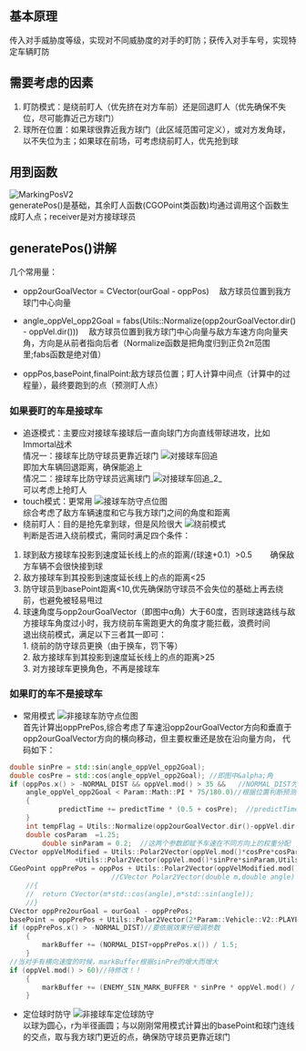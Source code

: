 ## 基本原理
传入对手威胁度等级，实现对不同威胁度的对手的盯防；获传入对手车号，实现特定车辆盯防
## 需要考虑的因素
1.  盯防模式：是绕前盯人（优先挤在对方车前）还是回退盯人（优先确保不失位，尽可能靠近己方球门）
2.  球所在位置：如果球很靠近我方球门（此区域范围可定义），或对方发角球，以不失位为主；如果球在前场，可考虑绕前盯人，优先抢到球
## 用到函数
![MarkingPosV2](../uploads/5a2fde88c4a4d8869fdbae54c01f84e2/MarkingPosV2.png) <br/>
generatePos()是基础，其余盯人函数(CGOPoint类函数)均通过调用这个函数生成盯人点；receiver是对方接球球员
## generatePos()讲解
几个常用量：
*   opp2ourGoalVector = CVector(ourGoal - oppPos) &emsp;敌方球员位置到我方球门中心向量

*  angle_oppVel_opp2Goal = fabs(Utils::Normalize(opp2ourGoalVector.dir() - oppVel.dir())) &emsp;敌方球员位置到我方球门中心向量与敌方车速方向向量夹角，方向是从前者指向后者（Normalize函数是把角度归到正负2&pi;范围里;fabs函数是绝对值）
*  oppPos,basePoint,finalPoint:敌方球员位置；盯人计算中间点（计算中的过程量），最终要跑到的点（预测盯人点）
### 如果要盯的车是接球车
* 追逐模式：主要应对接球车接球后一直向球门方向直线带球进攻，比如Immortal战术 <br/>
情况一：接球车比防守球员更靠近球门
![对接球车回追](../uploads/39c2e00c8de020e4f680c8a263eec205/对接球车回追.jpg/) <br/>
即加大车辆回退距离，确保能追上 <br/>
情况二：接球车比防守球员远离球门
![对接球车回追_2_](../uploads/aedc222c39fc9e9eeb0edb82a62daf38/对接球车回追_2_.jpg) <br/>
可以考虑上抢盯人 <br/>
* touch模式：更常用
![接球车防守点位图](../uploads/3ab3d933d98bcfe48e2337171a0bbb73/接球车防守点位图.jpg) <br/>
综合考虑了敌方车辆速度和它与我方球门之间的角度和距离
* 绕前盯人：目的是抢先拿到球，但是风险很大
![绕前模式](../uploads/659a25cf5070b21b1564c32c56cad7a8/绕前模式.jpg) <br/>
判断是否进入绕前模式，需同时满足四个条件：
1.  球到敌方接球车投影到速度延长线上的点的距离/(球速+0.1）>0.5 &emsp;&emsp;确保敌方车辆不会很快接到球
2.  敌方接球车到其投影到速度延长线上的点的距离<25
3.  防守球员到basePoint距离<10,优先确保防守球员不会失位的基础上再去绕前，也避免被轻易甩过
4.  球速角度与opp2ourGoalVector（即图中&alpha;角）大于60度，否则球速路线与敌方接球车角度过小时，我方绕前车需跑更大的角度才能拦截，浪费时间 <br/>
退出绕前模式，满足以下三者其一即可：<br/>
1\.  绕前的防守球员更换（由于换车，罚下等）<br/>
2\.  敌方接球车到其投影到速度延长线上的点的距离>25<br/>
3\.  对方接球车更换角色，不再是接球车<br/>
### 如果盯的车不是接球车
* 常用模式 
![非接球车防守点位图](../uploads/0a9218109f5d0befcbd96c6f24a41bca/非接球车防守点位图.jpg) <br/>
首先计算出oppPrePos,综合考虑了车速沿opp2ourGoalVector方向和垂直于opp2ourGoalVector方向的横向移动，但主要权重还是放在沿向量方向，
代码如下：<br/>
```cpp
double sinPre = std::sin(angle_oppVel_opp2Goal);
double cosPre = std::cos(angle_oppVel_opp2Goal); //即图中&alpha;角
if (oppPos.x() > -NORMAL_DIST && oppVel.mod() > 35 &&   //NORMAL_DIST为50
	angle_oppVel_opp2Goal < Param::Math::PI * 75/180.0)//根据位置判断预测量
	{
			predictTime += predictTime * (0.5 + cosPre);  //predictTime基础值为0.3
	}
	int tempFlag = Utils::Normalize(opp2ourGoalVector.dir()-oppVel.dir()) > 0 ? -1 : 1;
	double cosParam  =1.25; 
        double sinParam = 0.2;  //这两个参数即赋予车速在不同方向上的权重分配
CVector oppVelModified = Utils::Polar2Vector(oppVel.mod()*cosPre*cosParam,opp2ourGoalVector.dir()) //图中h1向量
				+Utils::Polar2Vector(oppVel.mod()*sinPre*sinParam,Utils::Normalize(opp2ourGoalVector.dir()+tempFlag*Param::Math::PI/2.0)); //图中h2向量
CGeoPoint oppPrePos = oppPos + Utils::Polar2Vector(oppVelModified.mod() *predictTime,oppVelModified.dir());
                         //CVector Polar2Vector(double m,double angle)
	//{
	//	return CVector(m*std::cos(angle),m*std::sin(angle));
	//}
CVector oppPre2ourGoal = ourGoal - oppPrePos;
basePoint = oppPrePos + Utils::Polar2Vector(2*Param::Vehicle::V2::PLAYER_SIZE+5,oppPre2ourGoal.dir());
if (oppPrePos.x() > -NORMAL_DIST)//要依据效果仔细调参数
	{
		markBuffer += (NORMAL_DIST+oppPrePos.x()) / 1.5;
	}
//当对手有横向速度的时候，markBuffer根据sinPre的增大而增大
if (oppVel.mod() > 60)//待修改！！
	{
		markBuffer += (ENEMY_SIN_MARK_BUFFER * sinPre * oppVel.mod() / 135.0);
	}
```
* 定位球时防守
![非接球车定位球防守](../uploads/5b743cb4151ec640440fad63051d710a/非接球车定位球防守.jpg) <br/>
以球为圆心，r为半径画圆；与以刚刚常用模式计算出的basePoint和球门连线的交点，取与我方球门更近的点，确保防守球员更靠近球门





